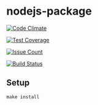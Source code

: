 # nodejs-package

[![Code Climate](https://codeclimate.com/github/codeclimate/codeclimate/badges/gpa.svg)](https://github.com/Rende11/page-loader)

[![Test Coverage](https://codeclimate.com/github/codeclimate/codeclimate/badges/coverage.svg)](https://github.com/Rende11/page-loader)

[![Issue Count](https://codeclimate.com/github/codeclimate/codeclimate/badges/issue_count.svg)](https://github.com/Rende11/page-loader)

[![Build Status](https://travis-ci.org/Rende11/page-loader.svg?branch=master)](https://travis-ci.org/Rende11/page-loader)
## Setup

```
make install
```
